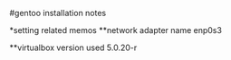 #gentoo installation notes

*setting related memos
**network adapter name
 enp0s3

**virtualbox version used
 5.0.20-r

